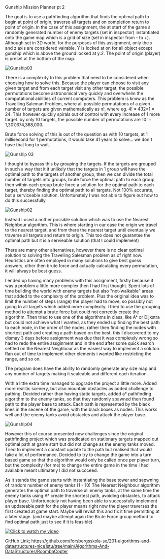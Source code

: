 Gunship Mission Planner pt 2

The goal is to use a pathfinding algorithm that finds the optimal path to begin at point of origin, traverse all targets and on completion return to point of origin.
In the case of this assignment, the at start of the game a randomly generated number of enemy targets (set in inspector) instantiated onto the game map which is a grid of size (set in inspector from - to +). Although set in 3D world, for the purposes of this assignment, only the x and z axis are considered vairable. Y is locked at on for all object except gunship which is above the ground locked at y:2.
The point of origin (player) is preset at the bottom of the map.

![Gunship03](https://user-images.githubusercontent.com/112468923/222990247-619c6708-1fb0-4788-91a6-1f95ff7d4025.png)

There is a complexity to this problem that need to be considered when choosing how to solve this.
Because the player can choose to visit any given target and from each target visit any other target, the possible permutations become astronomical very quickly and overwhelm the computational abilities of current computers.
This problem is know as the Travelling Saleman Problem, where all possible permutations of a given number of targets are given mathematically as n!, where eg. 4! = 4*3*2*1 = 24.
This however quickly spirals out of control with every increase of 1 more target. by only 10 targets, the possible number of permutations are 10! = 1,307,674,368,000.

Brute force solving of this is out of the question as with 10 targets, at 1 millisecond for 1 permutations, it would take 41 years to solve... we don't have that long to wait.

![Gunship 03](https://user-images.githubusercontent.com/112468923/221442282-94e177d9-c0f3-479a-bc44-67d5031270b3.png)

I thought to bypass this by grouping the targets. If the targets are grouped in such a way that it it unlikely that the targets in 1 group will have the optimal path to the targets of another group, then we can divide the total number of targets into groups, brute force the optimal path to each group, then within each group brute force a solution for the optimal path to each target, thereby finding the optimal path to all targets. Not 100% accurate, but a serviceable solution.
Unfortunately I was not able to figure out how to do this successfully.

![Gunship02](https://user-images.githubusercontent.com/112468923/221442277-df1281ea-8e43-4640-bc8f-18467fe24739.png)

Instead I used a nother possible solution which was to use the Nearest Neighbour algorithm. This is where starting in our case the origin we travel to the nearest target, and from there the nearest target until eventually we traverse all targets and return to origin. This too does not guarantee the optimal path but it is a servieable solution (that I could implement)

There are many other alternatives, however there is no clear optimal solution to solving the Travelling Salesman problem as of right now. Heuristics are often employed in many solutions to give best guess answers, other then brute force and actually calculating every permutation, it will always be best guess.

I ended up having many problems with this assignment, firstly because it was a problem a little more complex then I had first thought.
Spent lots of time building the world with enemy targets but also "not-walkable" areas that added to the complexity of the problem. Plus the original idea was to limit the number of steps (range) the player had to move, so possibly not going to all targets which added more complexity.
I tried to use the grouping method to attempt a brute force but could not correctly create the algorithm.
Then tried to use one of the algorithms in class, like A* or Dijkstra but could not achieve what I wanted, as they ended up finding the best path to each node, in the order of the nodes, rather then finding the nodes with shortest path and creating a path based on the best. this I discovered to my dismay 3 days before assignment was due that it was completely wrong so had to redo the entire assginment and in the end after some quick search settled on the Nearest Neighbour as the easiest way to implement a soluton.
Ran out of time to implement other elements i wanted like restricting the range, and so on.

The program does have the ability to randomly generate any size map and any number of targets making it scaleable and different each iteration.

With a little extra time managed to upgrade the project a little more. Added more realitic scenery, but also mountain obstacles as added challenge to pathing. Decided rather than having static targets, added a* pathfinding algorithm to the enemy tanks, so that they randomly spawned then found path to the player base to attack. Each path is represented by the black lines in the secene of the game, with the black boxes as nodes. This works well and the enemy tanks avoid obstacles and attack the player base.

![Gunship04](https://user-images.githubusercontent.com/112468923/222990445-229e129a-246c-4a25-a4ac-93e6c9bdaad6.png)

However this of course presented new challenges since the original pathfinding project which was predicated on stationary targets mapped out optimal path at game start but did not change as the enemy tanks moved. Tried to implement a constant update to the path but realised that would take a lot of performance. Decided to try to change the game into a turn based game so that the algorithm would only be called once per player turn, but the complexity (for me) to change the entire game in the time I had available meant ultimately I did not succceed.

As it stands the game starts with instantiating the base tower and sapwning of random number of enemy tanks (1 - 10) The Nearest Neighbour algorithm generates the optimal path to traverse all enemy tanks, at the same time the enemy tanks using A* create the shortest path, avoiding obstacles, to attack player base. Unfortunately not having been able to successfully implement an updateable path for the player means right now the player traverses the first created at game start. Maybe will revisit this and fix it time permitting at a later stage. (and maybe attempt again the Brute Force group method to find optimal path just to see if it is feasible)

[![Click to watch my video](https://img.youtube.com/vi/mJfICnitfDE/0.jpg)](https://www.youtube.com/watch?v=mJfICnitfDE)  
  

GitHub Link; https://github.com/forsbergsskola-se/201-algorithms-and-datastructures-nice1stu/tree/main/Algorithms-And-DataStructures/RoombaCopter  
